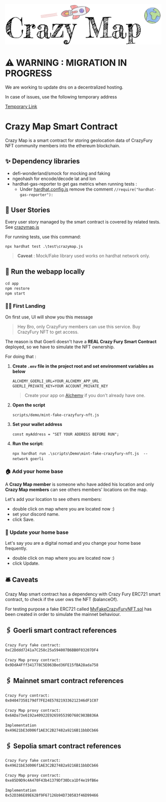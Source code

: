 
![alt text](./app/DRAFT/Logo.jpg)

# ⚠️ WARNING : MIGRATION IN PROGRESS
We are working to update dns on a decentralized hosting.

In case of issues, use the following temporary address

<a href="https://black-voice-4172.on.fleek.co/" target="_blank">Temporary Link</a>

# 

# Crazy Map Smart Contract

Crazy Map is a smart contract for storing geolocation data of CrazyFury NFT community members into the ethereum blockchain.

## ✨ Dependency libraries

- defi-wonderland/smock for mocking and faking 
- ngeohash for encode/decode lat and lon 
- hardhat-gas-reporter to get gas metrics when running tests : 
    - Under [hardhat.config.js](hardhat.config.js) remove the comment `//require("hardhat-gas-reporter"):`


## 📖 User Stories 
Every user story managed by the smart contract is covered by related tests. See [crazymap.js](/test/crazymap.js)

For running tests, use this command:
```
npx hardhat test .\test\crazymap.js
```

> **Caveat** : Mock/Fake library used works on hardhat network only.


## 🤖 Run the webapp locally

```
cd app 
npm restore
npm start
```

### 🧑‍🚀 **First Landing** 

On first use, UI will show you this message 

> Hey Bro, only CrazyFury members can use this service. Buy CrazyFury NFT to get access.

The reason is that Goerli doesn't have a  **REAL Crazy Fury Smart Contract** deployed, so we have to simulate the NFT ownership.

For doing that : 

1. **Create ```.env``` file in the project root and set environment variables as below**

    ``` 
    ALCHEMY_GOERLI_URL=YOUR_ALCHEMY_APP_URL
    GOERLI_PRIVATE_KEY=YOUR ACCOUNT_PRIVATE_KEY 
    ```
    > Create your app on [Alchemy](http://www.alchemy.com) if you don't already have one.

2. **Open the script**

    ``` scripts/demo/mint-fake-crazyfury-nft.js ```

3. **Set your wallet address** 

    ``` const myAddress = "SET YOUR ADDRESS BEFORE RUN"; ```

4. **Run the script:**  

    ```npx hardhat run .\scripts\Demo\mint-fake-crazyfury-nft.js  --network goerli ```

### 🏠 **Add your home base**
A **Crazy Map member** is someone who have added his location and only **Crazy Map members** can see others members' locations on the map.

Let's add your location to see others members:

- double click on map where you are located now :)
- set your discord name.
- click Save.

### 🚎 **Update your home base**
Let's say you are a digital nomad and you change your home base frequently.

- double click on map where you are located now :)
- click Update.


## 🛎️ Caveats

Crazy Map smart contract has a dependency with Crazy Fury ERC721 smart contract, to check if the user ows the NFT (balanceOf).

For testing purpose a fake ERC721 called [MyFakeCrazyFuryNFT.sol](/contracts/MyFakeCrazyFuryNFT.sol) has been created in order to simulate the mainnet behaviour.

## 🖇️ Goerli smart contract references

```
Crazy Fury fake contract: 
0xC2Dddd7241a7C258c25a594007B6BB0F03207DF4

Crazy Map proxy contract:
0x9DdA4Fff341778C5E063Bed36FE15fBA28ada758
```


## 🖇️ Mainnet smart contract references

```
Crazy Fury contract: 
0x04047358179df7FE24E578219336212346dF1C07

Crazy Map proxy contract:
0x6ADa73e6192a40922E926595539D768C983B836A

Implementation 
0x49621bE3d006f1AE3C2B27482a9216B11bbDCb66
```

## 🖇️ Sepolia smart contract references

```
Crazy Fury fake contract: 
0x49621bE3d006f1AE3C2B27482a9216B11bbDCb66

Crazy Map proxy contract:
0xe85D9D9c4A470F43b41379Df30Dca1Df4e19fB6e

Implementation 
0x52D386E89E62Bf9F67126b94D730583f46D99466
```
